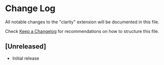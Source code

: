 # Change Log
All notable changes to the "clarity" extension will be documented in this file.

Check [Keep a Changelog](http://keepachangelog.com/) for recommendations on how to structure this file.

## [Unreleased]
- Initial release
